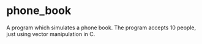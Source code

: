 # phone_book
A program which simulates a phone book. The program accepts 10 people, just using vector manipulation in C.
